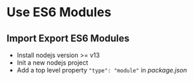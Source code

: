 # Use ES6 Modules

## Import Export ES6 Modules

- Install nodejs version >= v13
- Init a new nodejs project
- Add a top level property `"type": "module"` in *package.json*
